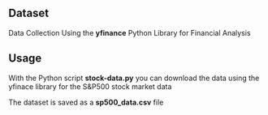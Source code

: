 ## Dataset

Data Collection Using the **yfinance** Python Library for Financial Analysis


## Usage 

With the Python script **stock-data.py** you can download the data using the yfinace library for the S&P500 stock market data

The dataset is saved as a **sp500_data.csv** file
